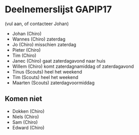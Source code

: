 # Deelnemerslijst GAPIP17

(vul aan, of contacteer Johan)

* Johan (Chiro)
* Wannes (Chiro) zaterdag
* Jo (Chiro) misschien zaterdag
* Pieter (Chiro)
* Tim (Chiro)
* Janec (Chiro) gaat zaterdagavond naar huis
* Willem (Chiro) komt zaterdagnamiddag of zaterdagavond
* Tinus (Scouts) heel het weekend
* Tim (Scouts) heel het weekend
* Maarten (Scouts) zaterdagvoormiddag

## Komen niet

* Dokken (Chiro)
* Niels (Chiro)
* Sam (Chiro)
* Edward (Chiro)